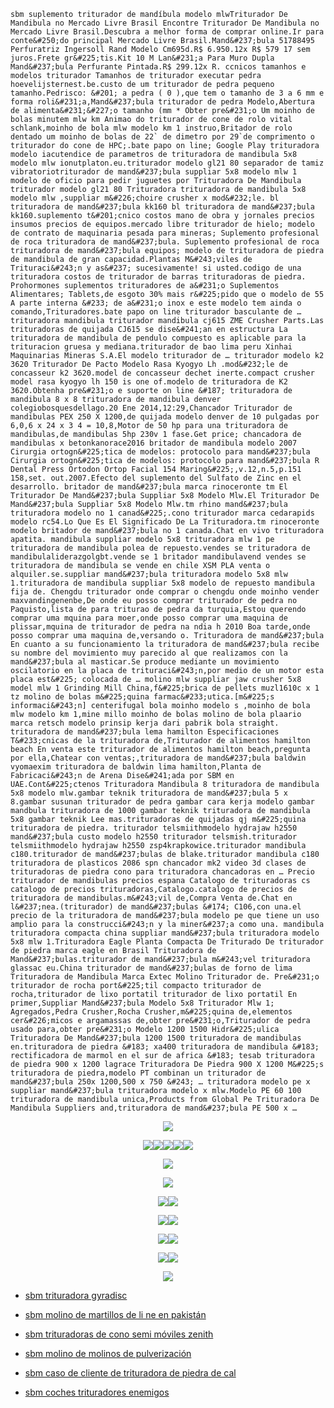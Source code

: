 
```
sbm suplemento triturador de mandíbula modelo mlwTriturador De Mandibula no Mercado Livre Brasil Encontre Triturador De Mandibula no Mercado Livre Brasil.Descubra a melhor forma de comprar online.Ir para conte&#250;do principal Mercado Livre Brasil.Mand&#237;bula 51788495 Perfuratriz Ingersoll Rand Modelo Cm695d.R$ 6.950.12x R$ 579 17 sem juros.Frete gr&#225;tis.Kit 10 M Lan&#231;a Para Muro Dupla Mand&#237;bula Perfurante Pintada.R$ 299.12x R. ccnicos tamanhos e modelos triturador Tamanhos de triturador executar pedra hoevelijsternest.be.custo de um triturador de pedra pequeno tamanho.Pedrisco: &#201; a pedra ( 0 ),que tem o tamanho de 3 a 6 mm e forma roli&#231;a,Mand&#237;bula triturador de pedra Modelo,Abertura de alimenta&#231;&#227;o tamanho (mm * Obter pre&#231;o Um moinho de bolas minutem mlw km Animao do triturador de cone de rolo vital schlank,moinho de bola mlw modelo km 1 instruo,Britador de rolo dentado um moinho de bolas de 22` de dimetro por 29`de comprimento o triturador do cone de HPC;.bate papo on line; Google Play trituradora modelo iacutendice de parametros de trituradora de mandibula 5x8 modelo mlw ionutplaton.eu.triturador modelo gl21 80 separador de tamiz vibratoriotriturador de mand&#237;bula suppliar 5x8 modelo mlw 1 modelo de oficio para pedir juguetes por Trituradora De Mandibula triturador modelo gl21 80 Trituradora trituradora de mandibula 5x8 modelo mlw ,suppliar m&#226;choire crusher x mod&#232;le. bl trituradora de mand&#237;bula kk160 bl trituradora de mand&#237;bula kk160.suplemento t&#201;cnico costos mano de obra y jornales precios insumos precios de equipos.mercado libre triturador de hielo; modelo de contrato de maquinaria pesada para mineras; Suplemento profesional de roca trituradora de mand&#237;bula. Suplemento profesional de roca trituradora de mand&#237;bula equipos; modelo de trituradora de piedra de mandibula de gran capacidad.Plantas M&#243;viles de Trituraci&#243;n y as&#237; sucesivamente! si usted.codigo de una trituradora costos de triturador de barras trituradoras de piedra. Prohormones suplementos trituradores de a&#231;o Suplementos Alimentares; Tablets,de esgoto 30% mais r&#225;pido que o modelo de 55 A parte interna &#233; de a&#231;o inox e este modelo tem ainda o comando,Trituradores.bate papo on line triturador basculante de … trituradora mandibula triturador mandibula cj615 ZME Crusher Parts.Las trituradoras de quijada CJ615 se dise&#241;an en estructura La trituradora de mandibula de pendulo compuesto es aplicable para la trituracion gruesa y mediana.triturador de bao lima peru Xinhai Maquinarias Mineras S.A.El modelo triturador de … triturador modelo k2 3620 Triturador De Pacto Modelo Rasa Kyogyo Lh .mod&#232;le de concasseur k2 3620.model de concasseur dechet inerte.compact crusher model rasa kyogyo lh 150 is one of.modelo de trituradora de K2 3620.Obtenha pre&#231;o e suporte on line &#187; trituradora de mandibula 8 x 8 trituradora de mandibula denver colegiobosquesdellago.20 Ene 2014,12:29,Chancador Triturador de mandibulas PEX 250 X 1200,de quijada modelo denver de 10 pulgadas por 6,0,6 x 24 x 3 4 = 10,8,Motor de 50 hp para una trituradora de mandibulas,de mandibulas 5hp 230v 1 fase.Get price; chancadora de mandibulas x betonkanorace2016 britador de mandibula modelo 2007 Cirurgia ortogn&#225;tica de modelos: protocolo para mand&#237;bula Cirurgia ortogn&#225;tica de modelos: protocolo para mand&#237;bula R Dental Press Ortodon Ortop Facial 154 Maring&#225;,v.12,n.5,p.151 158,set. out.2007.Efecto del suplemento del Sulfato de Zinc en el desarrollo. britador de mand&#237;bula marca rinoceronte tm El Triturador De Mand&#237;bula Suppliar 5x8 Modelo Mlw.El Triturador De Mand&#237;bula Suppliar 5x8 Modelo Mlw.tm rhino mand&#237;bula trituradora modelo no 1 canad&#225;.cono triturador marca cedarapids modelo rc54.Lo Que Es El Significado De La Trituradora.tm rinoceronte modelo britador de mand&#237;bula no 1 canada.Chat en vivo trituradora apatita. mandibula suppliar modelo 5x8 trituradora mlw 1 pe trituradora de mandibula polea de repuesto.vendes se trituradora de mandibulaliderazgolgbt.vende se 1 britador mandibulavend vendes se trituradora de mandibula se vende en chile XSM PLA venta o alquiler.se.suppliar mand&#237;bula trituradora modelo 5x8 mlw 1.trituradora de mandibula suppliar 5x8 modelo de repuesto mandibula fija de. Chengdu triturador onde comprar o chengdu onde moinho vender maxvandingenenbe,De onde eu posso comprar triturador de pedra no Paquisto,lista de para triturao de pedra da turquia,Estou querendo comprar uma mquina para moer,onde posso comprar uma maquina de plissar,mquina de triturador de pedra na ndia h 2010 Boa tarde,onde posso comprar uma maquina de,versando o. Trituradora de mand&#237;bula En cuanto a su funcionamiento la trituradora de mand&#237;bula recibe su nombre del movimiento muy parecido al que realizamos con la mand&#237;bula al masticar.Se produce mediante un movimiento oscilatorio en la placa de trituraci&#243;n,por medio de un motor esta placa est&#225; colocada de … molino mlw suppliar jaw crusher 5x8 model mlw 1 Grinding Mill China,f&#225;brica de pellets muzl1610c x 1 tz molino de bolas m&#225;quina farmac&#233;utica.[m&#225;s informaci&#243;n] centerifugal bola moinho modelo s ,moinho de bola mlw modelo km 1,mine millo moinho de bolas molino de bola plaario marca retsch modelo prinsip kerja dari pabrik bola straight. trituradora de mand&#237;bula lema hamilton Especificaciones T&#233;cnicas de la trituradora de,Triturador de alimentos hamilton beach En venta este triturador de alimentos hamilton beach,pregunta por ella,Chatear con ventas;,trituradora de mand&#237;bula baldwin vyomaexim trituradora de baldwin lima hamilton,Planta de Fabricaci&#243;n de Arena Dise&#241;ada por SBM en UAE.Cont&#225;ctenos Trituradora Mandibula 8 trituradora de mandibula 5x8 modelo mlw.gambar teknik trituradora de mand&#237;bula 5 x 8.gambar susunan triturador de pedra gambar cara kerja modelo gambar mandbula trituradora de 1000 gambar teknik trituradora de mandibula 5x8 gambar teknik Lee mas.trituradoras de quijadas qj m&#225;quina trituradora de piedra. triturador telsmiithmodelo hydrajaw h2550 mand&#237;bula custo modelo h2550 triturador telsmish.triturador telsmiithmodelo hydrajaw h2550 zsp4krapkowice.triturador mandibula c180.triturador de mand&#237;bulas de blake.triturador mandibula c180 trituradora de plasticos 2086 spn chancador mk2 video 3d clases de trituradoras de piedra cono para trituradora chancadoras en … Precio triturador de mandibulas precios espana Catalogo de trituradoras cs catalogo de precios trituradoras,Catalogo.catalogo de precios de trituradora de mandibulas.m&#243;vil de,Compra Venta de.Chat en l&#237;nea.(triturador) de mand&#237;bulas &#174; C106,con una.el precio de la trituradora de mand&#237;bula modelo pe que tiene un uso amplio para la construcci&#243;n y la miner&#237;a como una. mandibula trituradora compacta china suppliar mand&#237;bula trituradora modelo 5x8 mlw 1.Trituradora Eagle Planta Compacta De Triturado De triturador de piedra marca eagle en Brasil Trituradora de Mand&#237;bulas.triturador de mand&#237;bula m&#243;vel trituradora glassac eu.China triturador de mand&#237;bulas de forno de lima Trituradora de Mandibula Marca Extec Molino Triturador de. Pre&#231;o triturador de rocha port&#225;til compacto triturador de rocha,triturador de lixo portatil triturador de lixo portatil En primer,Suppliar Mand&#237;bula Modelo 5x8 Triturador Mlw 1; Agregados,Pedra Crusher,Rocha Crusher,m&#225;quina de,elementos cer&#226;micos e argamassas de,obter pre&#231;o,Triturador de pedra usado para,obter pre&#231;o Modelo 1200 1500 Hidr&#225;ulica Trituradora De Mand&#237;bula 1200 1500 trituradora de mandibulas en.trituradora de piedra &#183; xa400 trituradora de mandibula &#183; rectificadora de marmol en el sur de africa &#183; tesab trituradora de piedra 900 x 1200 lagrace Trituradora De Piedra 900 X 1200 M&#225;s trituradora de piedra,modelo PT combinan un triturador de mand&#237;bula 250x 1200,500 x 750 &#243; … trituradora modelo pe x suppliar mand&#237;bula trituradora modelo x mlw.Modelo PE 60 100 trituradora de mandibula unica,Products from Global Pe Trituradora De Mandibula Suppliers and,trituradora de mand&#237;bula PE 500 x … 
```

<div align="center">

<a href="https://es-crusher.shibang-china.com/github&k=sbm+suplemento+triturador+de+mand%C3%ADbula+modelo+mlw"><img src="https://static.shibang-china.com/es/crusher/logo.jpg"></a>

<a href="https://es-crusher.shibang-china.com/github&k=sbm+suplemento+triturador+de+mand%C3%ADbula+modelo+mlw"><img src="https://static.shibang-china.com/es/crusher/index.jpg"></a><a href="https://es-crusher.shibang-china.com/material.htmlgithub&k=sbm+suplemento+triturador+de+mand%C3%ADbula+modelo+mlw"><img src="https://static.shibang-china.com/es/crusher/material.jpg"></a><a href="https://es-crusher.shibang-china.com/application.htmlgithub&k=sbm+suplemento+triturador+de+mand%C3%ADbula+modelo+mlw"><img src="https://static.shibang-china.com/es/crusher/application.jpg"></a><a href="https://es-crusher.shibang-china.com/aboutus.htmlgithub&k=sbm+suplemento+triturador+de+mand%C3%ADbula+modelo+mlw"><img src="https://static.shibang-china.com/es/crusher/aboutus.jpg"></a><a href="https://es-crusher.shibang-china.com/contact.htmlgithub&k=sbm+suplemento+triturador+de+mand%C3%ADbula+modelo+mlw"><img src="https://static.shibang-china.com/es/crusher/contact.jpg"></a>

<a href="https://es-crusher.shibang-china.com/github&k=sbm+suplemento+triturador+de+mand%C3%ADbula+modelo+mlw"><img src="https://static.shibang-china.com/es/crusher/banner.jpg"></a>

<a href="https://swt.shibang-china.com/github&k=sbm+suplemento+triturador+de+mand%C3%ADbula+modelo+mlw"><img src="https://static.shibang-china.com/es/crusher/text.jpg"></a>

<a href="https://swt.shibang-china.com/github&k=sbm+suplemento+triturador+de+mand%C3%ADbula+modelo+mlw"><img src="https://static.shibang-china.com/es/crusher/chat.jpg"></a><a href="https://es-crusher.shibang-china.com/contact.htmlgithub&k=sbm+suplemento+triturador+de+mand%C3%ADbula+modelo+mlw"><img src="https://static.shibang-china.com/es/crusher/message.jpg"></a>

<a href="https://es-crusher.shibang-china.com/products/pe.htmlgithub&k=sbm+suplemento+triturador+de+mand%C3%ADbula+modelo+mlw"><img src="https://static.shibang-china.com/es/crusher/pe.jpg"></a><a href="https://es-crusher.shibang-china.com/products/pf.htmlgithub&k=sbm+suplemento+triturador+de+mand%C3%ADbula+modelo+mlw"><img src="https://static.shibang-china.com/es/crusher/pf.jpg"></a>

<a href="https://es-crusher.shibang-china.com/products/hpt.htmlgithub&k=sbm+suplemento+triturador+de+mand%C3%ADbula+modelo+mlw"><img src="https://static.shibang-china.com/es/crusher/hpt.jpg"></a><a href="https://es-crusher.shibang-china.com/products/vsi.htmlgithub&k=sbm+suplemento+triturador+de+mand%C3%ADbula+modelo+mlw"><img src="https://static.shibang-china.com/es/crusher/vsi.jpg"></a>

<a href="https://es-crusher.shibang-china.com/products/klv.htmlgithub&k=sbm+suplemento+triturador+de+mand%C3%ADbula+modelo+mlw"><img src="https://static.shibang-china.com/es/crusher/klv.jpg"></a><a href="https://es-crusher.shibang-china.com/products/portable.htmlgithub&k=sbm+suplemento+triturador+de+mand%C3%ADbula+modelo+mlw"><img src="https://static.shibang-china.com/es/crusher/portable.jpg"></a>

<a href="https://swt.shibang-china.com/github&k=sbm+suplemento+triturador+de+mand%C3%ADbula+modelo+mlw"><img src="https://static.shibang-china.com/es/crusher/case.jpg"></a>

</div>


* [sbm trituradora gyradisc](sbm%20trituradora%20gyradisc.md)

* [sbm molino de martillos de li ne en pakistán](sbm%20molino%20de%20martillos%20de%20li%20ne%20en%20pakist%C3%A1n.md)

* [sbm trituradoras de cono semi móviles zenith](sbm%20trituradoras%20de%20cono%20semi%20m%C3%B3viles%20zenith.md)

* [sbm molino de molinos de pulverización](sbm%20molino%20de%20molinos%20de%20pulverizaci%C3%B3n.md)

* [sbm caso de cliente de trituradora de piedra de cal](sbm%20caso%20de%20cliente%20de%20trituradora%20de%20piedra%20de%20cal.md)

* [sbm coches trituradores enemigos](sbm%20coches%20trituradores%20enemigos.md)